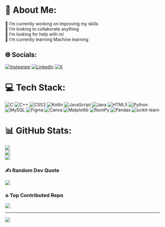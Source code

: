 # 💫 About Me:
🔭 I’m currently working on improving my skills<br>👯 I’m looking to collaborate anything<br>🤝 I’m looking for help with ml<br>🌱 I’m currently learning Machine learning<br>


## 🌐 Socials:
[![Instagram](https://img.shields.io/badge/Instagram-%23E4405F.svg?logo=Instagram&logoColor=white)](https://instagram.com/legend__3000) [![LinkedIn](https://img.shields.io/badge/LinkedIn-%230077B5.svg?logo=linkedin&logoColor=white)](https://www.linkedin.com/in/shivam-s-b6698627b/) [![X](https://img.shields.io/badge/X-black.svg?logo=X&logoColor=white)]([https://x.com/Legend_9505](https://x.com/Legend__253)) 

# 💻 Tech Stack:
![C](https://img.shields.io/badge/c-%2300599C.svg?style=for-the-badge&logo=c&logoColor=white) ![C++](https://img.shields.io/badge/c++-%2300599C.svg?style=for-the-badge&logo=c%2B%2B&logoColor=white) ![CSS3](https://img.shields.io/badge/css3-%231572B6.svg?style=for-the-badge&logo=css3&logoColor=white) ![Kotlin](https://img.shields.io/badge/kotlin-%237F52FF.svg?style=for-the-badge&logo=kotlin&logoColor=white) ![JavaScript](https://img.shields.io/badge/javascript-%23323330.svg?style=for-the-badge&logo=javascript&logoColor=%23F7DF1E) ![Java](https://img.shields.io/badge/java-%23ED8B00.svg?style=for-the-badge&logo=openjdk&logoColor=white) ![HTML5](https://img.shields.io/badge/html5-%23E34F26.svg?style=for-the-badge&logo=html5&logoColor=white) ![Python](https://img.shields.io/badge/python-3670A0?style=for-the-badge&logo=python&logoColor=ffdd54) ![MySQL](https://img.shields.io/badge/mysql-4479A1.svg?style=for-the-badge&logo=mysql&logoColor=white) ![Figma](https://img.shields.io/badge/figma-%23F24E1E.svg?style=for-the-badge&logo=figma&logoColor=white) ![Canva](https://img.shields.io/badge/Canva-%2300C4CC.svg?style=for-the-badge&logo=Canva&logoColor=white) ![Matplotlib](https://img.shields.io/badge/Matplotlib-%23ffffff.svg?style=for-the-badge&logo=Matplotlib&logoColor=black) ![NumPy](https://img.shields.io/badge/numpy-%23013243.svg?style=for-the-badge&logo=numpy&logoColor=white) ![Pandas](https://img.shields.io/badge/pandas-%23150458.svg?style=for-the-badge&logo=pandas&logoColor=white) ![scikit-learn](https://img.shields.io/badge/scikit--learn-%23F7931E.svg?style=for-the-badge&logo=scikit-learn&logoColor=white)
# 📊 GitHub Stats:
![](https://github-readme-stats.vercel.app/api?username=legendop4&theme=vue-dark&hide_border=false&include_all_commits=true&count_private=true)<br/>
![](https://github-readme-streak-stats.herokuapp.com/?user=legendop4&theme=vue-dark&hide_border=false)<br/>
![](https://github-readme-stats.vercel.app/api/top-langs/?username=legendop4&theme=vue-dark&hide_border=false&include_all_commits=true&count_private=true&layout=compact)

### ✍️ Random Dev Quote
![](https://quotes-github-readme.vercel.app/api?type=horizontal&theme=radical)

### 🔝 Top Contributed Repo
![](https://github-contributor-stats.vercel.app/api?username=legendop4&limit=5&theme=dark&combine_all_yearly_contributions=true)

---
[![](https://visitcount.itsvg.in/api?id=legendop4&icon=0&color=0)](https://visitcount.itsvg.in)

<!-- Proudly created with GPRM ( https://gprm.itsvg.in ) -->
